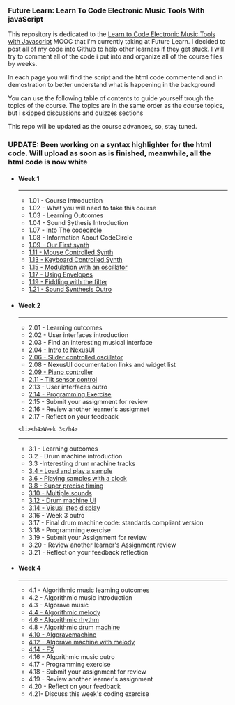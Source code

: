 <h3>Future Learn: Learn To Code Electronic Music Tools With javaScript</h3>
<p>This repository is dedicated to the <a href="https://www.futurelearn.com/courses/electronic-music-tools/">Learn to Code Electronic Music Tools with Javascript</a> MOOC that i'm currently taking at Future Learn. I decided to post all of my code into Github to help other learners if they get stuck. I will try to comment all of the code i put into and organize all of the course files by weeks.</p>
<p>In each page you will find the script and the html code commentend and in demostration to better understand what is happening in the background</p>
<p>You can use the following table of contents to guide yourself trough the topics of the course. The topics are in the same order as the course topics, but i skipped discussions and quizzes sections</p>
<p>This repo will be updated as the course advances, so, stay tuned.</p>

<h3>UPDATE: Been working on a syntax highlighter for the html code. Will upload as soon as is finished, meanwhile, all the html code is now white</h3>
<ul>
	<li>
		<h4>Week 1</h4>
		<hr>
		<ul type="1">
			<li>1.01 - Course Introduction</li>
			<li>1.02 - What you will need to take this course</li>
			<li>1.03 - Learning Outcomes</li>
			<li>1.04 - Sound Sythesis Introduction</li>
			<li>1.07 - Into The codecircle</li>
			<li>1.08 - Information About CodeCircle</li>
			<li><a href="https://alicescfernandes.github.io/FutureLearn-Learn_To_Code_Eletronic_Music_Tools_With_Javascript/course/week1/109/index.html">1.09 - Our First synth</a></li>
			<li><a href="https://alicescfernandes.github.io/FutureLearn-Learn_To_Code_Eletronic_Music_Tools_With_Javascript/course/week1/111/index.html">1.11 - Mouse Controlled Synth</a></li>
			<li><a href="https://alicescfernandes.github.io/FutureLearn-Learn_To_Code_Eletronic_Music_Tools_With_Javascript/course/week1/113/index.html">1.13 - Keyboard Controlled Synth</a></li>
			<li><a href="https://alicescfernandes.github.io/FutureLearn-Learn_To_Code_Eletronic_Music_Tools_With_Javascript/course/week1/115/index.html">1.15 - Modulation with an oscillator</a></li>
			<li><a href="https://alicescfernandes.github.io/FutureLearn-Learn_To_Code_Eletronic_Music_Tools_With_Javascript/course/week1/117/index.html">1.17 - Using Envelopes</a></li>
			<li><a href="https://alicescfernandes.github.io/FutureLearn-Learn_To_Code_Eletronic_Music_Tools_With_Javascript/course/week1/119/index.html">1.19 - Fiddling with the filter</a></li>
			<li><a href="https://alicescfernandes.github.io/FutureLearn-Learn_To_Code_Eletronic_Music_Tools_With_Javascript/course/week1/121/index.html">1.21 - Sound Synthesis Outro</a></li>
		</ul>
	</li>
	<li><h4>Week 2</h4><hr>
	<ul>
		<li>
			<a>2.01 - Learning outcomes
			</a>
		</li>
		<li >
			<a>2.02 - User interfaces introduction
			</a>
		</li>
		<li >
			<a>2.03 - Find an interesting musical interface
			</a>
		</li>
		<li >
			<a  href="https://alicescfernandes.github.io/FutureLearn-Learn_To_Code_Eletronic_Music_Tools_With_Javascript/course/week2/204/index.html">2.04 - Intro to NexusUI
			</a>
		</li>
		<li >
			<a  href="https://alicescfernandes.github.io/FutureLearn-Learn_To_Code_Eletronic_Music_Tools_With_Javascript/course/week2/206/index.html">2.06 - Slider controlled oscillator
			</a>
		</li>
		<li >
			<a>2.08 - NexusUI documentation links and widget list
			</a>
		</li>
		<li >
			<a  href="https://alicescfernandes.github.io/FutureLearn-Learn_To_Code_Eletronic_Music_Tools_With_Javascript/course/week2/209/index.html">2.09 - Piano controller
			</a>
		</li>
		<li >
			<a  href="https://alicescfernandes.github.io/FutureLearn-Learn_To_Code_Eletronic_Music_Tools_With_Javascript/course/week2/211/index.html">2.11 - Tilt sensor control
			</a>
		</li>
		<li >
			<a>2.13 - User interfaces outro
			</a>
		</li>
		<li >
			<a  href="https://alicescfernandes.github.io/FutureLearn-Learn_To_Code_Eletronic_Music_Tools_With_Javascript/course/week2/214/index.html">2.14 - Programming Exercise
			</a>
		</li>
		<li >
			<a>2.15 - Submit your assigmment for review
			</a>
		</li>
		<li >
			<a>2.16 - Review another learner's assigmnet
			</a>
		</li>
		<li >
			<a>2.17 - Reflect on your feedback
			</a>
		</li>
	</ul></li>

	<li><h4>Week 3</h4>
<hr>
<ul>
<li>3.1 - Learning outcomes</li>
<li>3.2 - Drum machine introduction</li>
<li>3.3 -Interesting drum machine tracks</li>
<li><a href="url/course/week3/304/index.html">3.4 - Load and play a sample</a></li>
<li><a href="url/course/week3/306/index.html">3.6 - Playing samples with a clock</a></li>
<li><a href="url/course/week3/308/index.html">3.8 - Super precise timing</a></li>
<li><a href="url/course/week3/310/index.html">3.10 - Multiple sounds</a></li>
<li><a href="url/course/week3/312/index.html">3.12 - Drum machine UI</a></li>
<li><a href="url/course/week3/314/index.html">3.14 - Visual step display</a></li>
<li>3.16 - Week 3 outro</li>
<li>3.17 - Final drum machine code: standards compliant version</li>
<li>3.18 - Programming exercise</li>
<li>3.19 - Submit your Assignment for review</li>
<li>3.20 - Review another learner's Assignment review</li>
<li>3.21 - Reflect on your feedback reflection</li>
</ul>
</li>


<li><h4>Week 4</h4>
<hr>
<ul>
<li>4.1 - Algorithmic music learning outcomes</li>
<li>4.2 - Algorithmic music introduction</li>
<li>4.3 - Algorave music</li>
<li><a href="url/course/week4/404/index.html">4.4 - Algorithmic melody</a></li>
<li><a href="url/course/week4/406/index.html">4.6 - Algorithmic rhythm</a></li>
<li><a href="url/course/week4/408/index.html">4.8 - Algorithmic drum machine</a></li>
<li><a href="url/course/week4/410/index.html">4.10 - Algoravemachine</a></li>
<li><a href="url/course/week4/412/index.html">4.12 - Algorave machine with melody</a></li>
<li><a href="url/course/week4/414/index.html">4.14 - FX</a></li>
<li>4.16 - Algorithmic music outro</li>
<li>4.17 - Programming exercise</li>
<li>4.18 - Submit your assignment for review</li>
<li>4.19 - Review another learner's assignment</li>
<li>4.20 - Reflect on your feedback</li>
<li>4.21- Discuss this week's coding exercise</li>

</ul>

</li>
</ul>